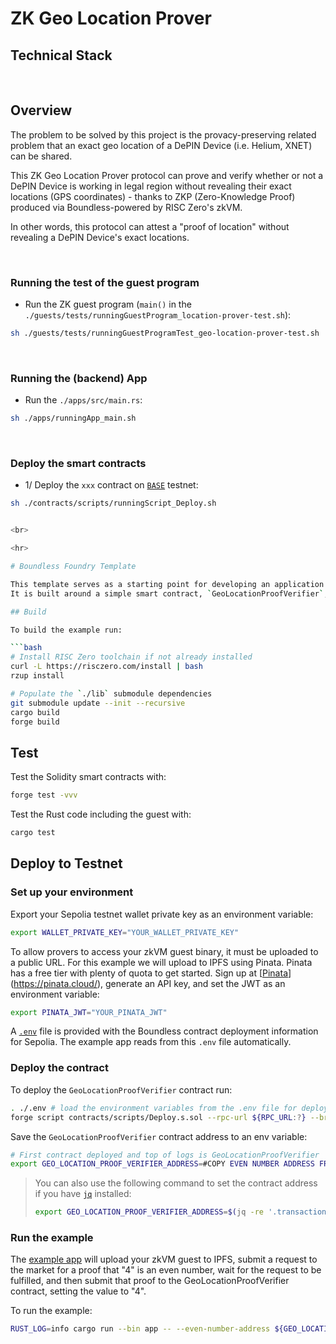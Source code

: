# ZK Geo Location Prover

## Technical Stack


<br>

## Overview

The problem to be solved by this project is the provacy-preserving related problem that an exact geo location of a DePIN Device (i.e. Helium, XNET) can be shared.

This ZK Geo Location Prover protocol can prove and verify whether or not a DePIN Device is working in legal region without revealing their exact locations (GPS coordinates) - thanks to ZKP (Zero-Knowledge Proof) produced via Boundless-powered by RISC Zero's zkVM.

In other words, this protocol can attest a "proof of location" without revealing a DePIN Device's exact locations.



<br>

### Running the test of the guest program
- Run the ZK guest program (`main()` in the `./guests/tests/runningGuestProgram_location-prover-test.sh`):
```bash
sh ./guests/tests/runningGuestProgramTest_geo-location-prover-test.sh
```

<br>

### Running the (backend) App
- Run the `./apps/src/main.rs`:
```bash
sh ./apps/runningApp_main.sh
```


<br>

### Deploy the smart contracts
- 1/ Deploy the `xxx` contract on [`BASE`]() testnet:
```bash
sh ./contracts/scripts/runningScript_Deploy.sh


<br>

<hr>

# Boundless Foundry Template

This template serves as a starting point for developing an application with verifiable compute provided by [Boundless][boundless-homepage].
It is built around a simple smart contract, `GeoLocationProofVerifier`, and its associated RISC Zero guest, `is-even`.

## Build

To build the example run:

```bash
# Install RISC Zero toolchain if not already installed
curl -L https://risczero.com/install | bash
rzup install

# Populate the `./lib` submodule dependencies
git submodule update --init --recursive
cargo build
forge build
```

## Test

Test the Solidity smart contracts with:

```bash
forge test -vvv
```

Test the Rust code including the guest with:

```bash
cargo test
```

## Deploy to Testnet

### Set up your environment

Export your Sepolia testnet wallet private key as an environment variable:

```bash
export WALLET_PRIVATE_KEY="YOUR_WALLET_PRIVATE_KEY"
```

To allow provers to access your zkVM guest binary, it must be uploaded to a public URL. For this example we will upload to IPFS using Pinata. Pinata has a free tier with plenty of quota to get started. Sign up at [[Pinata](https://pinata.cloud/)](https://pinata.cloud/), generate an API key, and set the JWT as an environment variable:

```bash
export PINATA_JWT="YOUR_PINATA_JWT"
```

A [`.env`](./.env) file is provided with the Boundless contract deployment information for Sepolia.
The example app reads from this `.env` file automatically.

### Deploy the contract

To deploy the `GeoLocationProofVerifier` contract run:

```bash
. ./.env # load the environment variables from the .env file for deployment
forge script contracts/scripts/Deploy.s.sol --rpc-url ${RPC_URL:?} --broadcast -vv
```

Save the `GeoLocationProofVerifier` contract address to an env variable:

<!-- TODO: Update me -->

```bash
# First contract deployed and top of logs is GeoLocationProofVerifier
export GEO_LOCATION_PROOF_VERIFIER_ADDRESS=#COPY EVEN NUMBER ADDRESS FROM DEPLOY LOGS
```

> You can also use the following command to set the contract address if you have [`jq`][jq] installed:
>
> ```bash
> export GEO_LOCATION_PROOF_VERIFIER_ADDRESS=$(jq -re '.transactions[] | select(.contractName == "GeoLocationProofVerifier") | .contractAddress' ./broadcast/Deploy.s.sol/11155111/run-latest.json)
> ```

### Run the example

The [example app](apps/src/main.rs) will upload your zkVM guest to IPFS, submit a request to the market for a proof that "4" is an even number, wait for the request to be fulfilled, and then submit that proof to the GeoLocationProofVerifier contract, setting the value to "4".


To run the example:

```bash
RUST_LOG=info cargo run --bin app -- --even-number-address ${GEO_LOCATION_PROOF_VERIFIER_ADDRESS:?} --number 4
```

[jq]: https://jqlang.github.io/jq/
[boundless-homepage]: https://beboundless.xyz
[sepolia]: https://ethereum.org/en/developers/docs/networks/#sepolia
